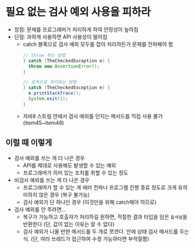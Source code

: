 # 필요 없는 검사 예외 사용을 피하라
- 장점: 문제를 프로그래머가 처리하게 하여 안정성이 높아짐
- 단점: 과하게 사용하면 API 사용성이 떨어짐
    * catch 블록으로 검사 예외 모두를 잡아 처리하든가 문제를 전파해야 함
      ```java
      // throw 하는 방법
      } catch (TheCheckedException e) {
        throw new AssertionError();
      }

      // 로직으로 처리하는 방법
      } catch (TheCheckedException e) {
        e.printStackTrace();
        System.exit(1);
      }
      ``` 
    * 자바8 스트림 안에서 검사 예외를 던지는 메서드를 직접 사용 불가 (item45~item48)


## 이럴 때 이렇게
- 검사 예외를 쓰는 게 더 나은 경우
    * API를 제대로 사용해도 발생할 수 있는 예외
    * 프로그래머가 의미 있는 조치를 취할 수 있는 정도
- 비검사 예외를 쓰는 게 더 나은 경우
    * 프로그래머가 할 수 있는 게 에러 전파나 프로그램 진행 종료 정도로 크게 유의미하지 않은 경우 (복구 불가능)
    * 검사 예외가 단 하나인 경우 (이것만을 위해 catch해야 하므로)
- 검사 예외를 안 주려면...
    * 복구가 가능하고 호출자가 처리하길 원하면, 적절한 결과 타입을 담은 `옵셔널`을 반환한다 (단, 값이 없는 이유는 알 수 없다)
    * 검사 예외가 나올 만한 메서드를 두 개로 쪼갠다. 안에 상태 검사 메서드를 두는 식. (단, 여러 쓰레드가 접근하여 수정 가능하다면 부적절함)